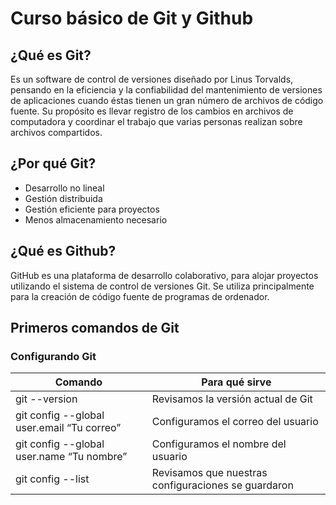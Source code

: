 # Curso básico de Git y Github

## ¿Qué es Git?

Es un software de control de versiones diseñado por Linus Torvalds, pensando en
la eficiencia y la confiabilidad del mantenimiento de versiones de aplicaciones
cuando éstas tienen un gran número de archivos de código fuente. Su propósito es
llevar registro de los cambios en archivos de computadora y coordinar el trabajo
que varias personas realizan sobre archivos compartidos.

## ¿Por qué Git?

-   Desarrollo no lineal
-   Gestión distribuida
-   Gestión eficiente para proyectos
-   Menos almacenamiento necesario

## ¿Qué es Github?

GitHub es una plataforma de desarrollo colaborativo, para alojar proyectos
utilizando el sistema de control de versiones Git. Se utiliza principalmente
para la creación de código fuente de programas de ordenador.

## Primeros comandos de Git

### Configurando Git

| Comando                                    | Para qué sirve                                      |
| ------------------------------------------ | --------------------------------------------------- |
| git --version                              | Revisamos la versión actual de Git                  |
| git config --global user.email “Tu correo” | Configuramos el correo del usuario                  |
| git config --global user.name “Tu nombre”  | Configuramos el nombre del usuario                  |
| git config --list                          | Revisamos que nuestras configuraciones se guardaron |
